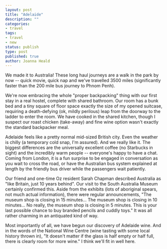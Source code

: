 ```yaml
---
layout: post
title: "Adelaide"
description: ""
categories:
- travel
tags:
- travel
- new
status: publish
type: post
published: true
author: Joanna Heald
---
```


We made it to Australia! These long haul journeys are a walk in the park by now -- quick movie, quick nap and we've travelled 3500 miles (significantly faster than the 200 mile bus journey to Phnom Penh).

We're now embracing the whole "proper backpacking" thing with our first stay in a real hostel, complete with shared bathroom. Our room has a bunk bed and a tiny square of floor space exactly the size of my opened suitcase, requiring a death-defying (ok, mildly perilous) leap from the doorway to the ladder to enter the room. We have cooked in the shared kitchen, though I suspect our roast chicken (take-away) and fine wine option wasn't exactly the standard backpacker meal.

Adelaide feels like a pretty normal mid-sized British city. Even the weather is chilly (a temporary cold snap, I'm assured). And we really like it. The biggest differences are the universally excellent coffee (no Starbucks in sight) and the incredibly warm people -- everyone's happy to have a chat. Coming from London, it is a fun surprise to be engaged in conversation as you wait to cross the road, or have the Australian bus system explained at length by the friendly bus driver while the passengers wait patiently.

Our friend and one-time Oz resident Sarah Chapman described Australia as "like Britain, just 10 years behind". Our visit to the South Australia Museum certainly confirmed this. Aside from the exhibits (lots of aboriginal spears, not much actual information), there were regular announcements, "The museum shop is closing in 15 minutes... The museum shop is closing in 10 minutes... No really, the museum shop is closing in 5 minutes. This is your last possible chance to buy branded pencils and cuddly toys." It was all rather charming in an antiquated kind of way.

Most importantly of all, we have begun our discovery of Adelaide wine. And in the words of the National Wine Centre (wine tasting with some local history thrown in), "It doesn't matter if the glass is half empty or half full, there is clearly room for more wine." I think we'll fit in well here.
